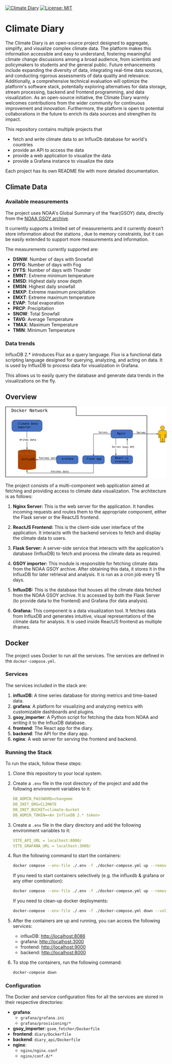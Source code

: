 [![Climate Diary](https://img.shields.io/badge/Climate%20Diary%20Live-Click%20Here-blue)](http://climatediary.ddns.net:9000/) [![License: MIT](https://img.shields.io/badge/License-MIT-yellow.svg)](https://github.com/dean-dalianis/dataVisualisation/blob/master/LICENSE)

# Climate Diary

The Climate Diary is an open-source project designed to aggregate, simplify, and visualize complex climate data. The platform makes this information accessible and easy to understand, fostering meaningful climate change discussions among a broad audience, from scientists and policymakers to students and the general public. Future enhancements include expanding the diversity of data, integrating real-time data sources, and conducting rigorous assessments of data quality and relevance. Additionally, a comprehensive technical evaluation will optimize the platform's software stack, potentially exploring alternatives for data storage, stream processing, backend and frontend programming, and data visualization. As an open-source initiative, the Climate Diary warmly welcomes contributions from the wider community for continuous improvement and innovation. Furthermore, the platform is open to potential collaborations in the future to enrich its data sources and strengthen its impact.

This repository contains multiple projects that

- fetch and write climate data to an InfluxDb database for world's countries
- provide an API to access the data
- provide a web application to visualize the data
- provide a Grafana instance to visualize the data

Each project has its own README file with more detailed documentation.

## Climate Data

### Available measurements

The project uses NOAA's Global Summary of the Year(GSOY) data, directly from
the [NOAA GSOY archive](https://www.ncei.noaa.gov/data/gsoy/archive/gsoy-latest.tar.gz).

It currently supports a limited set of measurements and it currently doesn't store information about the stations , due
to memory constraints, but it can be easily extended to support more measurements and information.

The measurements currently supported are:

- **DSNW**: Number of days with Snowfall
- **DYFG**: Number of days with Fog
- **DYTS**: Number of days with Thunder
- **EMNT**: Extreme minimum temperature
- **EMSD**: Highest daily snow depth
- **EMSN**: Highest daily snowfall
- **EMXP**: Extreme maximum precipitation
- **EMXT**: Extreme maximum temperature
- **EVAP**: Total evaporation
- **PRCP**: Precipitation
- **SNOW**: Total Snowfall
- **TAVG**: Average Temperature
- **TMAX**: Maximum Temperature
- **TMIN**: Minimum Temperature

### Data trends

InfluxDB 2.* introduces Flux as a query language. Flux is a functional data scripting language designed for querying,
analyzing, and acting on data. It is used by InfluxDB to process data for visualization in Grafana.

This allows us to easily query the database and generate data trends in the visualizations on the fly.

## Overview

<picture>
  <source media="(prefers-color-scheme: dark)" srcset="flow_chart/diagram_dark.svg">
  <source media="(prefers-color-scheme: light)" srcset="flow_chart/diagram_light.svg">
  <img src="flow_chart/diagram_light.svg" alt="Fallback Image">
</picture>

The project consists of a multi-component web application aimed at fetching and providing access to climate data
visualization. The architecture is as follows:

1. **Nginx Server:** This is the web server for the application. It handles incoming requests and routes them to the
   appropriate component, either the Flask server or the ReactJS frontend.

2. **ReactJS Frontend:** This is the client-side user interface of the application. It interacts with the backend
   services to fetch and display the climate data to users.

3. **Flask Server:** A server-side service that interacts with the application's database (InfluxDB) to fetch and
   process the climate data as required.

4. **GSOY importer:** This module is responsible for fetching climate data from the NOAA GSOY archive. After obtaining
   this data, it stores it in the InfluxDB for later retrieval and analysis. It is run as a cron job every 15 days.

5. **InfluxDB:** This is the database that houses all the climate data fetched from the NOAA GSOY archive. It is
   accessed by both the Flask Server (to provide data to the frontend) and Grafana (for data analysis).

6. **Grafana:** This component is a data visualization tool. It fetches data from InfluxDB and generates intuitive,
   visual representations of the climate data for analysis. It is used inside ReactJS frontend as multiple iframes.

## Docker

The project uses Docker to run all the services. The services are defined in the `docker-compose.yml`.

### Services

The services included in the stack are:

1. **influxDB**: A time series database for storing metrics and time-based data.
2. **grafana**: A platform for visualizing and analyzing metrics with customizable dashboards and plugins.
3. **gsoy_importer**: A Python script for fetching the data from NOAA and writing it to the InfluxDB database.
4. **frontend**: The React app for the diary.
5. **backend**: The API for the diary app.
6. **nginx**: A web server for serving the frontend and backend.

### Running the Stack

To run the stack, follow these steps:

1. Clone this repository to your local system.

2. Create a `.env` file in the root directory of the project and add the following environment variables to it:

    ```yml
    DB_ADMIN_PASSWORD=changeme
    DB_INIT_ORG=CLIMATE
    DB_INIT_BUCKET=climate-bucket
    DB_ADMIN_TOKEN=<An InfluxDB 2.* token>
    ```
3. Create a `.env` file in the diary directory and add the following environment variables to it:

    ```yml
    VITE_API_URL = localhost:8000/
    VITE_GRAFANA_URL = localhost:3000/    
   ```

4. Run the following command to start the containers:

    ```bash
    docker compose --env-file ./.env -f ./docker-compose.yml up --remove-orphans --build
    ```

   If you need to start containers selectively (e.g. the influxdb & grafana or any other combination):
   ```bash
   docker compose --env-file ./.env -f ./docker-compose.yml up --remove-orphans --build influxdb grafana
    ```

   If you need to clean-up docker deployments:

    ```bash
    docker-compose --env-file ./.env -f ./docker-compose.yml down --volumes --remove-orphans
    ```

5. After the containers are up and running, you can access the following services:

    - influxDB: [http://localhost:8086](http://localhost:8086)
    - grafana: [http://localhost:3000](http://localhost:3000)
    - frontend: [http://localhost:9000](http://localhost:8081)
    - backend: [http://localhost:8000](http://localhost:8000)

6. To stop the containers, run the following command:

    ```bash
    docker-compose down
    ```

### Configuration

The Docker and service configuration files for all the services are stored in their respective directories:

- **grafana**:
    - `grafana/grafana.ini`
    - `grafana/provisioning/*`
- **gsoy_importer**: `gsom_fetcher/Dockerfile`
- **frontend**: `diary/Dockerfile`
- **backend**: `diary_api/Dockerfile`
- **nginx**:
    - `nginx/nginx.conf`
    - `nginx/conf.d/*`
